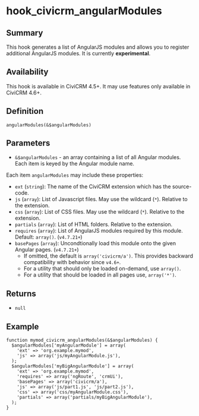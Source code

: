 # hook_civicrm_angularModules

## Summary

This hook generates a list of AngularJS modules and allows you to register additional AngularJS modules. It is currently **experimental**.

## Availability

This hook is available in CiviCRM 4.5+. It may use features only
available in CiviCRM 4.6+.

## Definition

    angularModules(&$angularModules)

## Parameters

 * `&$angularModules` - an array containing a list of all Angular modules. Each item is keyed by the Angular module name.

Each item `angularModules`  may include these properties:

 * `ext` (`string`): The name of the CiviCRM extension which has the source-code.
 * `js` (`array`): List of Javascript files. May use the wildcard (`*`). Relative to the extension.
 * `css` (`array`): List of CSS files. May use the wildcard (`*`). Relative to the extension.
 * `partials` (`array`): List of HTML folders. Relative to the extension.
 * `requires` (`array`): List of AngularJS modules required by this module. Default: `array()`. (`v4.7.21+`)
 * `basePages` (`array`): Uncondtionally load this module onto the given Angular pages. (`v4.7.21+`)
   * If omitted, the default is `array('civicrm/a')`. This provides backward compatibility with behavior since `v4.6+`.
   * For a utility that should only be loaded on-demand, use `array()`.
   * For a utility that should be loaded in all pages use, `array('*')`.

## Returns

 * `null`

## Example

    function mymod_civicrm_angularModules(&$angularModules) {
      $angularModules['myAngularModule'] = array(
        'ext' => 'org.example.mymod',
        'js' => array('js/myAngularModule.js'),
      );
      $angularModules['myBigAngularModule'] = array(
        'ext' => 'org.example.mymod',
        'requires' => array('ngRoute', 'crmUi'),
        'basePages' => array('civicrm/a'),
        'js' => array('js/part1.js', 'js/part2.js'),
        'css' => array('css/myAngularModule.css'),
        'partials' => array('partials/myBigAngularModule'),
      );
    }
